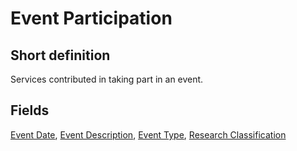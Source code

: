 # Event Participation
## Short definition
Services contributed in taking part in an event.
## Fields
[Event Date](../Object-Fields/Event%20Participation/Event%20Date.md),
[Event Description](../Object-Fields/Event%20Participation/Event%20Description.md),
[Event Type](../Object-Fields/Event%20Participation/Event%20Type.md),
[Research Classification](../Object-Fields/Event%20Participation/Research%20Classification.md)
